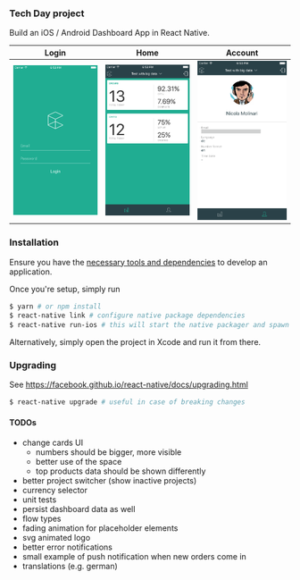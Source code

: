 ### Tech Day project
Build an iOS / Android Dashboard App in React Native.

| Login | Home | Account |
| --- | --- | --- |
| <img src="screenshot_login.png" alt="Home screen" width="250"> | <img src="screenshot_dashboard.png" alt="Home screen" width="250"> |<img src="screenshot_account.png" alt="Home screen" width="250"> |

### Installation
Ensure you have the [necessary tools and dependencies](https://facebook.github.io/react-native/docs/getting-started.html) to develop an application.

Once you're setup, simply run

```bash
$ yarn # or npm install
$ react-native link # configure native package dependencies
$ react-native run-ios # this will start the native packager and spawn the iOS simulator
```

Alternatively, simply open the project in Xcode and run it from there.

### Upgrading

See https://facebook.github.io/react-native/docs/upgrading.html

```bash
$ react-native upgrade # useful in case of breaking changes
```

#### TODOs
- change cards UI
  - numbers should be bigger, more visible
  - better use of the space
  - top products data should be shown differently
- better project switcher (show inactive projects)
- currency selector
- unit tests
- persist dashboard data as well
- flow types
- fading animation for placeholder elements
- svg animated logo
- better error notifications
- small example of push notification when new orders come in
- translations (e.g. german)
